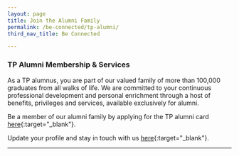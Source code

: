 ```yaml
---
layout: page
title: Join the Alumni Family
permalink: /be-connected/tp-alumni/
third_nav_title: Be Connected

---
```


### TP Alumni Membership & Services

As a TP alumnus, you are part of our valued family of more than 100,000 graduates from all walks of life. We are committed to your continuous professional development and personal enrichment through a host of benefits, privileges and services, available exclusively for alumni.

Be a member of our alumni family by applying for the TP alumni card [here](https://form.gov.sg/#!/5d89d16e0c67f000120cfdf2){:target="_blank"}. 

Update your profile and stay in touch with us [here](https://form.gov.sg/#!/5eec8b9da56c390011f8583d){:target="_blank"}. 

---
